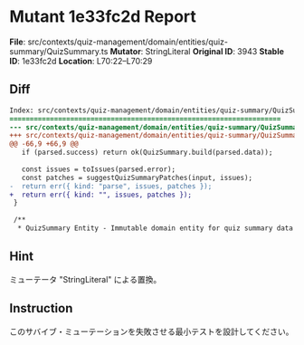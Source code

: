 # Mutant 1e33fc2d Report

**File**: src/contexts/quiz-management/domain/entities/quiz-summary/QuizSummary.ts
**Mutator**: StringLiteral
**Original ID**: 3943
**Stable ID**: 1e33fc2d
**Location**: L70:22–L70:29

## Diff

```diff
Index: src/contexts/quiz-management/domain/entities/quiz-summary/QuizSummary.ts
===================================================================
--- src/contexts/quiz-management/domain/entities/quiz-summary/QuizSummary.ts	original
+++ src/contexts/quiz-management/domain/entities/quiz-summary/QuizSummary.ts	mutated #3943
@@ -66,9 +66,9 @@
   if (parsed.success) return ok(QuizSummary.build(parsed.data));
 
   const issues = toIssues(parsed.error);
   const patches = suggestQuizSummaryPatches(input, issues);
-  return err({ kind: "parse", issues, patches });
+  return err({ kind: "", issues, patches });
 }
 
 /**
  * QuizSummary Entity - Immutable domain entity for quiz summary data
```

## Hint

ミューテータ "StringLiteral" による置換。

## Instruction

このサバイブ・ミューテーションを失敗させる最小テストを設計してください。

